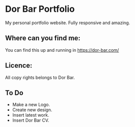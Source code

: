 # Dor Bar Portfolio
My personal portfolio website. Fully responsive and amazing.

## Where can you find me:
You can find this up and running in https://dor-bar.com/

## Licence:
All copy rights belongs to Dor Bar.


## To Do
* Make a new Logo.
* Create new design.
* Insert latest work.
* Insert Dor Bar CV.